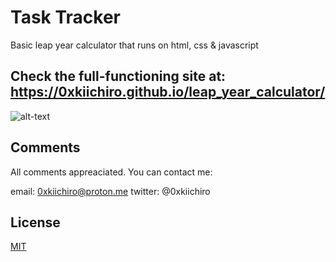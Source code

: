 # Task Tracker

Basic leap year calculator that runs on html, css & javascript

## Check the full-functioning site at: https://0xkiichiro.github.io/leap_year_calculator/

![alt-text](https://github.com/0xkiichiro/task-tracker/blob/master/leap_year_calculator_gif.gif)

## Comments

All comments appreaciated. You can contact me:

email: 0xkiichiro@proton.me
twitter: @0xkiichiro

## License

[MIT](https://choosealicense.com/licenses/mit/)
